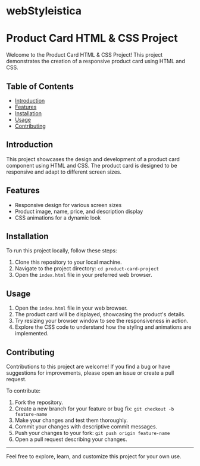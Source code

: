 # webStyleistica
# Product Card HTML & CSS Project

Welcome to the Product Card HTML & CSS Project! This project demonstrates the creation of a responsive product card using HTML and CSS.



## Table of Contents
- [Introduction](#introduction)
- [Features](#features)
- [Installation](#installation)
- [Usage](#usage)
- [Contributing](#contributing)
  

## Introduction
This project showcases the design and development of a product card component using HTML and CSS. The product card is designed to be responsive and adapt to different screen sizes.

## Features
- Responsive design for various screen sizes
- Product image, name, price, and description display
- CSS animations for a dynamic look

## Installation
To run this project locally, follow these steps:

1. Clone this repository to your local machine.
2. Navigate to the project directory: `cd product-card-project`
3. Open the `index.html` file in your preferred web browser.

## Usage
1. Open the `index.html` file in your web browser.
2. The product card will be displayed, showcasing the product's details.
3. Try resizing your browser window to see the responsiveness in action.
4. Explore the CSS code to understand how the styling and animations are implemented.

## Contributing
Contributions to this project are welcome! If you find a bug or have suggestions for improvements, please open an issue or create a pull request.

To contribute:

1. Fork the repository.
2. Create a new branch for your feature or bug fix: `git checkout -b feature-name`
3. Make your changes and test them thoroughly.
4. Commit your changes with descriptive commit messages.
5. Push your changes to your fork: `git push origin feature-name`
6. Open a pull request describing your changes.



---

Feel free to explore, learn, and customize this project for your own use. 
